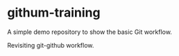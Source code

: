 # githum-training
A simple demo repository to show the basic Git workflow.

Revisiting git-github workflow.
